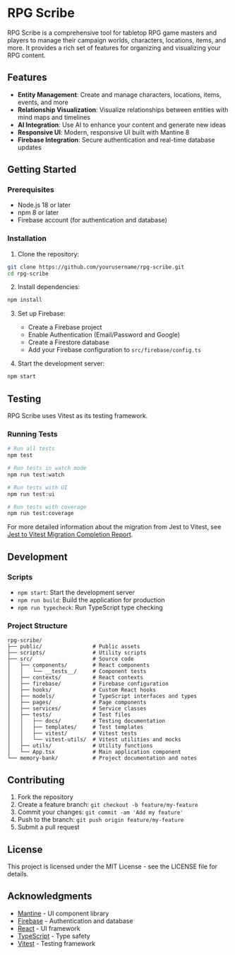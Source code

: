 # RPG Scribe

RPG Scribe is a comprehensive tool for tabletop RPG game masters and players to manage their campaign worlds, characters, locations, items, and more. It provides a rich set of features for organizing and visualizing your RPG content.

## Features

- **Entity Management**: Create and manage characters, locations, items, events, and more
- **Relationship Visualization**: Visualize relationships between entities with mind maps and timelines
- **AI Integration**: Use AI to enhance your content and generate new ideas
- **Responsive UI**: Modern, responsive UI built with Mantine 8
- **Firebase Integration**: Secure authentication and real-time database updates

## Getting Started

### Prerequisites

- Node.js 18 or later
- npm 8 or later
- Firebase account (for authentication and database)

### Installation

1. Clone the repository:

```bash
git clone https://github.com/yourusername/rpg-scribe.git
cd rpg-scribe
```

2. Install dependencies:

```bash
npm install
```

3. Set up Firebase:
   - Create a Firebase project
   - Enable Authentication (Email/Password and Google)
   - Create a Firestore database
   - Add your Firebase configuration to `src/firebase/config.ts`

4. Start the development server:

```bash
npm start
```

## Testing

RPG Scribe uses Vitest as its testing framework.

### Running Tests

```bash
# Run all tests
npm test

# Run tests in watch mode
npm run test:watch

# Run tests with UI
npm run test:ui

# Run tests with coverage
npm run test:coverage
```

For more detailed information about the migration from Jest to Vitest, see [Jest to Vitest Migration Completion Report](src/tests/docs/jest-to-vitest-migration-complete.md).

## Development

### Scripts

- `npm start`: Start the development server
- `npm run build`: Build the application for production
- `npm run typecheck`: Run TypeScript type checking

### Project Structure

```
rpg-scribe/
├── public/                # Public assets
├── scripts/               # Utility scripts
├── src/                   # Source code
│   ├── components/        # React components
│   │   └── __tests__/     # Component tests
│   ├── contexts/          # React contexts
│   ├── firebase/          # Firebase configuration
│   ├── hooks/             # Custom React hooks
│   ├── models/            # TypeScript interfaces and types
│   ├── pages/             # Page components
│   ├── services/          # Service classes
│   ├── tests/             # Test files
│   │   ├── docs/          # Testing documentation
│   │   ├── templates/     # Test templates
│   │   ├── vitest/        # Vitest tests
│   │   └── vitest-utils/  # Vitest utilities and mocks
│   ├── utils/             # Utility functions
│   └── App.tsx            # Main application component
└── memory-bank/           # Project documentation and notes
```

## Contributing

1. Fork the repository
2. Create a feature branch: `git checkout -b feature/my-feature`
3. Commit your changes: `git commit -am 'Add my feature'`
4. Push to the branch: `git push origin feature/my-feature`
5. Submit a pull request

## License

This project is licensed under the MIT License - see the LICENSE file for details.

## Acknowledgments

- [Mantine](https://mantine.dev/) - UI component library
- [Firebase](https://firebase.google.com/) - Authentication and database
- [React](https://reactjs.org/) - UI framework
- [TypeScript](https://www.typescriptlang.org/) - Type safety
- [Vitest](https://vitest.dev/) - Testing framework
